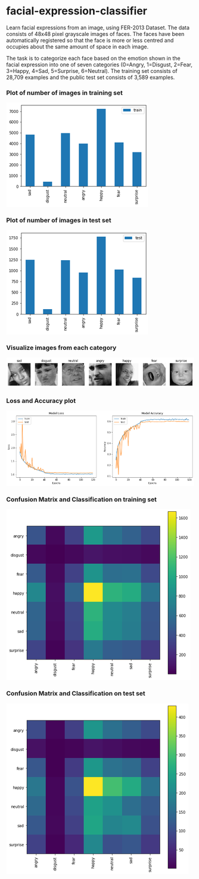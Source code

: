 # facial-expression-classifier
Learn facial expressions from an image, using FER-2013 Dataset.
The data consists of 48x48 pixel grayscale images of faces. The faces have been automatically registered so that the face is more or less centred and occupies about the same amount of space in each image.

The task is to categorize each face based on the emotion shown in the facial expression into one of seven categories (0=Angry, 1=Disgust, 2=Fear, 3=Happy, 4=Sad, 5=Surprise, 6=Neutral). The training set consists of 28,709 examples and the public test set consists of 3,589 examples.

### Plot of number of images in training set
![alt text](/images/images_in_train.png)

### Plot of number of images in test set
![alt text](/images/images_in_test.png)

### Visualize images from each category
![alt text](/images/visualize_data.png)

### Loss and Accuracy plot
![alt text](/images/prediction.png)

### Confusion Matrix and Classification on training set
![alt text](/images/Confusion_Matrix_training.png)


### Confusion Matrix and Classification on test set
![alt text](/images/Confusion_Matrix_test.png)
